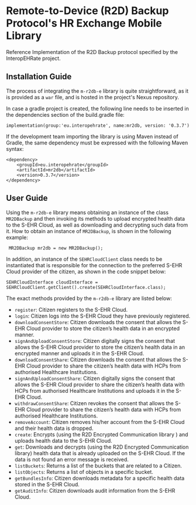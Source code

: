 # Remote-to-Device (R2D) Backup Protocol's HR Exchange Mobile Library
Reference Implementation of the R2D Backup protocol specified by the InteropEHRate project.

## Installation Guide

The process of integrating the `m-r2db-e` library is quite straightforward, as it is provided as a `war` file, and is hosted in the project's Nexus repository.

In case a gradle project is created, the following line needs to be inserted in the dependencies section of the build.gradle file:
```
implementation(group:'eu.interopehrate', name:mr2db, version: '0.3.7')
```

If the development team importing the library is using Maven instead of Gradle, the same dependency must be expressed with the following Maven syntax:
```
<dependency>
	<groupId>eu.interopehrate</groupId>
	<artifactId>mr2db</artifactId>
	<version>0.3.7</version>
</dependency>
```

## User Guide
Using the `m-r2db-e` library means obtaining an instance of the class `MR2DBackup` and then invoking its methods to upload encrypted health data to the S-EHR Cloud, as well as downloading and decrypting such data from it. How to obtain an instance of `MR2DBackup`, is shown in the following example:
```
 MR2DBackup mr2db = new MR2DBackup();
 ```
In addition, an instance of the `SEHRCloudClient` class needs to be instantiated that is responsible for the connection to the preferred S-EHR Cloud provider of the citizen, as shown in the code snippet below:
```
SEHRCloudInterface cloudInterface = SEHRCloudClient.getClient().create(SEHRCloudInterface.class);
```

The exact methods provided by the `m-r2db-e` library are listed below:
* `register`: Citizen registers to the S-EHR Cloud.
* `login`: Citizen logs into the S-EHR Cloud they have previously registered.
* `downloadConsentStore`: Citizen downloads the consent that allows the S-EHR Cloud provider to store the citizen’s health data in an encrypted manner.
* `signAndUploadConsentStore`: Citizen digitally signs the consent that allows the S-EHR Cloud provider to store the citizen’s health data in an encrypted manner and uploads it in the S-EHR Cloud.
* `downloadConsentShare`: Citizen downloads the consent that allows the S-EHR Cloud provider to share the citizen’s health data with HCPs from authorised Healthcare Institutions.
* `signAndUploadConsentShare`: Citizen digitally signs the consent that allows the S-EHR Cloud provider to share the citizen’s health data with HCPs from authorised Healthcare Institutions and uploads it in the S-EHR Cloud.
* `withdrawConsentShare`: Citizen revokes the consent that allows the S-EHR Cloud provider to share the citizen’s health data with HCPs from authorised Healthcare Institutions.
* `removeAccount`: Citizen removes his/her account from the S-EHR Cloud and their health data is dropped.
* `create`: Encrypts (using the R2D Encrypted Communication library ) and uploads health data to the S-EHR Cloud.
* `get`: Downloads and decrypts (using the R2D Encrypted Communication library) health data that is already uploaded on the S-EHR Cloud. If the data is not found an error message is received.
* `listBuckets`: Returns a list of the buckets that are related to a Citizen.
* `listObjects`: Returns a list of objects in a specific bucket.
* `getBundlesInfo`: Citizen downloads metadata for a specific health data stored in the S-EHR Cloud.
* `getAuditInfo`: Citizen downloads audit information from the S-EHR Cloud.
